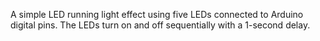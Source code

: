 A simple LED running light effect using five LEDs connected to Arduino digital pins. The LEDs turn on and off sequentially with a 1-second delay.
